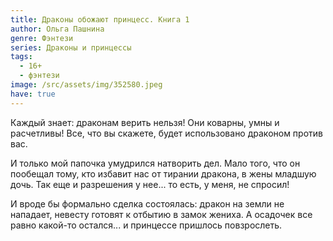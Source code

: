```yaml
---
title: Драконы обожают принцесс. Книга 1
author: Ольга Пашнина
genre: Фэнтези
series: Драконы и принцессы
tags:
  - 16+
  - фэнтези
image: /src/assets/img/352580.jpeg
have: true
---
```

Каждый знает: драконам верить нельзя! Они коварны, умны и расчетливы! Все, что вы скажете, будет использовано драконом против вас.

И только мой папочка умудрился натворить дел. Мало того, что он пообещал тому, кто избавит нас от тирании дракона, в жены младшую дочь. Так еще и разрешения у нее... то есть, у меня, не спросил!

И вроде бы формально сделка состоялась: дракон на земли не нападает, невесту готовят к отбытию в замок жениха. А осадочек все равно какой-то остался... и принцессе пришлось повзрослеть.
